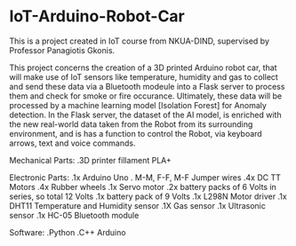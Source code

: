 # IoT-Arduino-Robot-Car
This is a project created in IoT course from NKUA-DIND, supervised by Professor Panagiotis Gkonis.

This project concerns the creation of a 3D printed Arduino robot car, that will make use of IoT sensors like temperature, humidity and gas to collect and send these data via a Bluetooth modeule into a Flask server to process them and check for smoke or fire occurance. Ultimately, these data will be processed by a machine learning model [Isolation Forest] for Anomaly detection. In the Flask server, the dataset of the AI model, is enriched with the new real-world data taken from the Robot from its surrounding environment, and is has a function to control the Robot, via keyboard arrows, text and voice commands.

Mechanical Parts:
.3D printer fillament PLA+

Electronic Parts:
.1x Arduino Uno
. M-M, F-F, M-F Jumper wires
.4x DC TT Motors
.4x Rubber wheels
.1x Servo motor
.2x battery packs of 6 Volts in series, so total 12 Volts
.1x battery pack of 9 Volts
.1x L298N Motor driver
.1x DHT11 Temperature and Humidity sensor
.1X Gas sensor
.1x Ultrasonic sensor
.1x HC-05 Bluetooth module

Software:
.Python
.C++ Arduino

